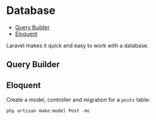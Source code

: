 # Database

- <a href="#query-builder">Query Builder</a>
- <a href="#eloquent">Eloquent</a>

Laravel makes it quick and easy to work with a database.

<a id="query-builder"></a>

## Query Builder

<a id="eloquent"></a>

## Eloquent

Create a model, controller and migration for a `posts` table:

```
php artisan make:model Post -mc
```


